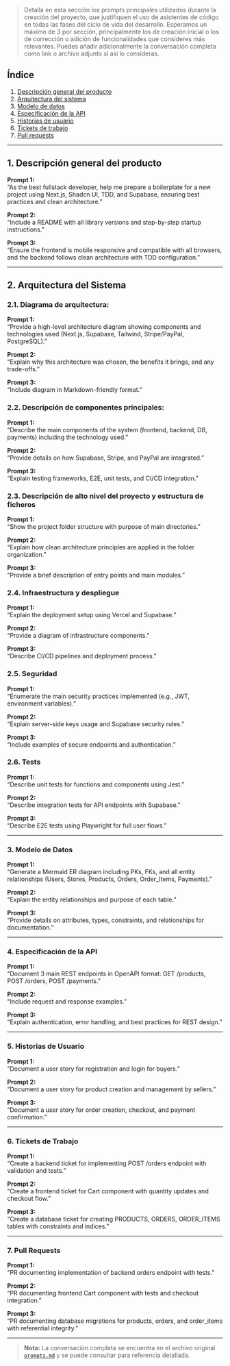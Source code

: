 > Detalla en esta sección los prompts principales utilizados durante la creación del proyecto, que justifiquen el uso de asistentes de código en todas las fases del ciclo de vida del desarrollo. Esperamos un máximo de 3 por sección, principalmente los de creación inicial o los de corrección o adición de funcionalidades que consideres más relevantes.
> Puedes añadir adicionalmente la conversación completa como link o archivo adjunto si así lo consideras.

## Índice

1. [Descripción general del producto](#1-descripción-general-del-producto)
2. [Arquitectura del sistema](#2-arquitectura-del-sistema)
3. [Modelo de datos](#3-modelo-de-datos)
4. [Especificación de la API](#4-especificación-de-la-api)
5. [Historias de usuario](#5-historias-de-usuario)
6. [Tickets de trabajo](#6-tickets-de-trabajo)
7. [Pull requests](#7-pull-requests)

---

## 1. Descripción general del producto

**Prompt 1:**  
“As the best fullstack developer, help me prepare a boilerplate for a new project using Next.js, Shadcn UI, TDD, and Supabase, ensuring best practices and clean architecture.”

**Prompt 2:**  
“Include a README with all library versions and step-by-step startup instructions.”

**Prompt 3:**  
“Ensure the frontend is mobile responsive and compatible with all browsers, and the backend follows clean architecture with TDD configuration.”

---

## 2. Arquitectura del Sistema

### **2.1. Diagrama de arquitectura:**

**Prompt 1:**  
“Provide a high-level architecture diagram showing components and technologies used (Next.js, Supabase, Tailwind, Stripe/PayPal, PostgreSQL).”

**Prompt 2:**  
“Explain why this architecture was chosen, the benefits it brings, and any trade-offs.”

**Prompt 3:**  
“Include diagram in Markdown-friendly format.”

### **2.2. Descripción de componentes principales:**

**Prompt 1:**  
“Describe the main components of the system (frontend, backend, DB, payments) including the technology used.”

**Prompt 2:**  
“Provide details on how Supabase, Stripe, and PayPal are integrated.”

**Prompt 3:**  
“Explain testing frameworks, E2E, unit tests, and CI/CD integration.”

### **2.3. Descripción de alto nivel del proyecto y estructura de ficheros**

**Prompt 1:**  
“Show the project folder structure with purpose of main directories.”

**Prompt 2:**  
“Explain how clean architecture principles are applied in the folder organization.”

**Prompt 3:**  
“Provide a brief description of entry points and main modules.”

### **2.4. Infraestructura y despliegue**

**Prompt 1:**  
“Explain the deployment setup using Vercel and Supabase.”

**Prompt 2:**  
“Provide a diagram of infrastructure components.”

**Prompt 3:**  
“Describe CI/CD pipelines and deployment process.”

### **2.5. Seguridad**

**Prompt 1:**  
“Enumerate the main security practices implemented (e.g., JWT, environment variables).”

**Prompt 2:**  
“Explain server-side keys usage and Supabase security rules.”

**Prompt 3:**  
“Include examples of secure endpoints and authentication.”

### **2.6. Tests**

**Prompt 1:**  
“Describe unit tests for functions and components using Jest.”

**Prompt 2:**  
“Describe integration tests for API endpoints with Supabase.”

**Prompt 3:**  
“Describe E2E tests using Playwright for full user flows.”

---

### 3. Modelo de Datos

**Prompt 1:**  
“Generate a Mermaid ER diagram including PKs, FKs, and all entity relationships (Users, Stores, Products, Orders, Order_Items, Payments).”

**Prompt 2:**  
“Explain the entity relationships and purpose of each table.”

**Prompt 3:**  
“Provide details on attributes, types, constraints, and relationships for documentation.”

---

### 4. Especificación de la API

**Prompt 1:**  
“Document 3 main REST endpoints in OpenAPI format: GET /products, POST /orders, POST /payments.”

**Prompt 2:**  
“Include request and response examples.”

**Prompt 3:**  
“Explain authentication, error handling, and best practices for REST design.”

---

### 5. Historias de Usuario

**Prompt 1:**  
“Document a user story for registration and login for buyers.”

**Prompt 2:**  
“Document a user story for product creation and management by sellers.”

**Prompt 3:**  
“Document a user story for order creation, checkout, and payment confirmation.”

---

### 6. Tickets de Trabajo

**Prompt 1:**  
“Create a backend ticket for implementing POST /orders endpoint with validation and tests.”

**Prompt 2:**  
“Create a frontend ticket for Cart component with quantity updates and checkout flow.”

**Prompt 3:**  
“Create a database ticket for creating PRODUCTS, ORDERS, ORDER_ITEMS tables with constraints and indices.”

---

### 7. Pull Requests

**Prompt 1:**  
“PR documenting implementation of backend orders endpoint with tests.”

**Prompt 2:**  
“PR documenting frontend Cart component with tests and checkout integration.”

**Prompt 3:**  
“PR documenting database migrations for products, orders, and order_items with referential integrity.”

---

> **Nota:** La conversación completa se encuentra en el archivo original [`prompts.md`](./prompts.md) y se puede consultar para referencia detallada.
